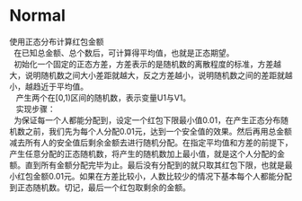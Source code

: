 # Normal
使用正态分布计算红包金额<br />
&nbsp;&nbsp;在已知总金额、总个数后，可计算得平均值，也就是正态期望。<br />
    初始化一个固定的正态方差，方差表示的是随机数的离散程度的标准，方差越大，说明随机数之间大小差距就越大，反之方差越小，说明随机数之间的差距就越小，越趋近于平均值。<br />
    产生两个在[0,1)区间的随机数，表示变量U1与V1。<br />
    实现步骤：<br />
    为保证每一个人都能分配到，设定一个红包下限最小值0.01，在产生正态分布随机数之前，我们先为每个人分配0.01元，达到一个安全值的效果。然后再用总金额减去所有人的安全值后剩余金额去进行随机分配。在指定平均值和方差的前提下，产生任意分配的正态随机数，将产生的随机数加上最小值，就是这个人分配的金额。直到所有金额分配完毕为止。最后没有分配到的就只取其红包下限，也就是最小红包金额0.01元。如果在方差比较小，人数比较少的情况下基本每个人都能分配到正态随机数。切记，最后一个红包取剩余的金额。<br />
